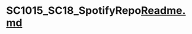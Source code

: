 # SC1015_SC18_SpotifyRepo[Readme.md](https://github.com/joedav98/SC1015_SC18_SpotifyRepo/files/8536614/Readme.md)

